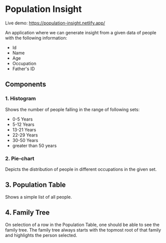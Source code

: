 # Population Insight

Live demo: https://population-insight.netlify.app/

An application where we can generate insight from a given data of people with the following information:

- Id
- Name
- Age
- Occupation
- Father's ID


## Components

### 1. Histogram
Shows the number of people falling in the range of following sets:

- 0-5 Years
- 5-12 Years
- 13-21 Years
- 22-29 Years
- 30-50 Years
- greater than 50 years

### 2. Pie-chart
Depicts the distribution of people in different occupations in the given set.

## 3. Population Table
Shows a simple list of all people. 

## 4. Family Tree
On selection of a row in the Population Table, one should be able to see the family tree. The family tree always starts with the topmost root of that family and highlights the person selected.
